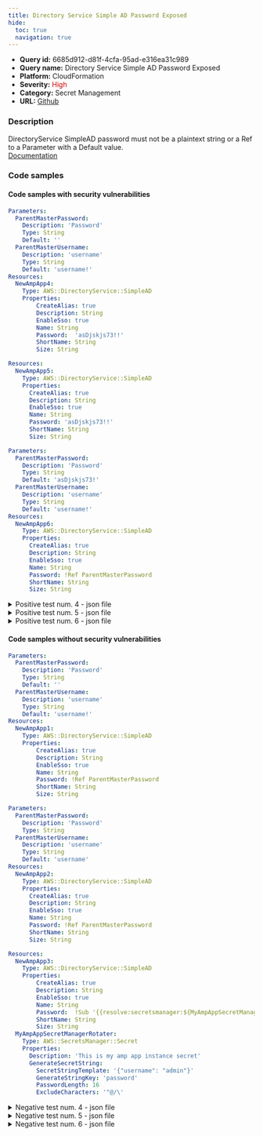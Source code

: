 ```yaml
---
title: Directory Service Simple AD Password Exposed
hide:
  toc: true
  navigation: true
---
```


<style>
  .highlight .hll {
    background-color: #ff171742;
  }
  .md-content {
    max-width: 1100px;
    margin: 0 auto;
  }
</style>

-   **Query id:** 6685d912-d81f-4cfa-95ad-e316ea31c989
-   **Query name:** Directory Service Simple AD Password Exposed
-   **Platform:** CloudFormation
-   **Severity:** <span style="color:#C00">High</span>
-   **Category:** Secret Management
-   **URL:** [Github](https://github.com/Checkmarx/kics/tree/master/assets/queries/cloudFormation/aws/directory_service_simple_ad_password_exposed)

### Description
DirectoryService SimpleAD password must not be a plaintext string or a Ref to a Parameter with a Default value.<br>
[Documentation](https://docs.aws.amazon.com/AWSCloudFormation/latest/UserGuide/aws-resource-directoryservice-simplead.html)

### Code samples
#### Code samples with security vulnerabilities
```yaml title="Positive test num. 1 - yaml file" hl_lines="18"
Parameters:
  ParentMasterPassword:
    Description: 'Password'
    Type: String
    Default: ''
  ParentMasterUsername:
    Description: 'username'
    Type: String
    Default: 'username!'
Resources:
  NewAmpApp4:
    Type: AWS::DirectoryService::SimpleAD
    Properties:
        CreateAlias: true
        Description: String
        EnableSso: true
        Name: String
        Password:  'asDjskjs73!!'
        ShortName: String
        Size: String

```
```yaml title="Positive test num. 2 - yaml file" hl_lines="9"
Resources:
  NewAmpApp5:
    Type: AWS::DirectoryService::SimpleAD
    Properties:
      CreateAlias: true
      Description: String
      EnableSso: true
      Name: String
      Password: 'asDjskjs73!!'
      ShortName: String
      Size: String

```
```yaml title="Positive test num. 3 - yaml file" hl_lines="5"
Parameters:
  ParentMasterPassword:
    Description: 'Password'
    Type: String
    Default: 'asDjskjs73!'
  ParentMasterUsername:
    Description: 'username'
    Type: String
    Default: 'username!'
Resources:
  NewAmpApp6:
    Type: AWS::DirectoryService::SimpleAD
    Properties:
      CreateAlias: true
      Description: String
      EnableSso: true
      Name: String
      Password: !Ref ParentMasterPassword
      ShortName: String
      Size: String


```
<details><summary>Positive test num. 4 - json file</summary>

```json hl_lines="20"
{
  "Parameters": {
    "ParentMasterUsername": {
      "Description": "username",
      "Type": "String",
      "Default": "username!"
    },
    "ParentMasterPassword": {
      "Description": "Password",
      "Type": "String",
      "Default": ""
    }
  },
  "Resources": {
    "NewAmpApp4": {
      "Type": "AWS::DirectoryService::SimpleAD",
      "Properties": {
        "EnableSso": true,
        "Name": "String",
        "Password": "asDjskjs73!!",
        "ShortName": "String",
        "Size": "String",
        "CreateAlias": true,
        "Description": "String"
      }
    }
  }
}

```
</details>
<details><summary>Positive test num. 5 - json file</summary>

```json hl_lines="12"
{
  "Resources": {
    "NewAmpApp5": {
      "Type": "AWS::DirectoryService::SimpleAD",
      "Properties": {
        "ShortName": "String",
        "Size": "String",
        "CreateAlias": true,
        "Description": "String",
        "EnableSso": true,
        "Name": "String",
        "Password": "asDjskjs73!!"
      }
    }
  }
}

```
</details>
<details><summary>Positive test num. 6 - json file</summary>

```json hl_lines="6"
{
  "Parameters": {
    "ParentMasterPassword": {
      "Description": "Password",
      "Type": "String",
      "Default": "asDjskjs73!"
    },
    "ParentMasterUsername": {
      "Description": "username",
      "Type": "String",
      "Default": "username!"
    }
  },
  "Resources": {
    "NewAmpApp6": {
      "Type": "AWS::DirectoryService::SimpleAD",
      "Properties": {
        "Size": "String",
        "CreateAlias": true,
        "Description": "String",
        "EnableSso": true,
        "Name": "String",
        "Password": "ParentMasterPassword",
        "ShortName": "String"
      }
    }
  }
}

```
</details>


#### Code samples without security vulnerabilities
```yaml title="Negative test num. 1 - yaml file"
Parameters:
  ParentMasterPassword:
    Description: 'Password'
    Type: String
    Default: ''
  ParentMasterUsername:
    Description: 'username'
    Type: String
    Default: 'username!'
Resources:
  NewAmpApp1:
    Type: AWS::DirectoryService::SimpleAD
    Properties:
        CreateAlias: true
        Description: String
        EnableSso: true
        Name: String
        Password: !Ref ParentMasterPassword
        ShortName: String
        Size: String

```
```yaml title="Negative test num. 2 - yaml file"
Parameters:
  ParentMasterPassword:
    Description: 'Password'
    Type: String
  ParentMasterUsername:
    Description: 'username'
    Type: String
    Default: 'username'
Resources:
  NewAmpApp2:
    Type: AWS::DirectoryService::SimpleAD
    Properties:
      CreateAlias: true
      Description: String
      EnableSso: true
      Name: String
      Password: !Ref ParentMasterPassword
      ShortName: String
      Size: String

```
```yaml title="Negative test num. 3 - yaml file"
Resources:
  NewAmpApp3:
    Type: AWS::DirectoryService::SimpleAD
    Properties:
        CreateAlias: true
        Description: String
        EnableSso: true
        Name: String
        Password:  !Sub '{{resolve:secretsmanager:${MyAmpAppSecretManagerRotater}::password}}'
        ShortName: String
        Size: String
  MyAmpAppSecretManagerRotater:
    Type: AWS::SecretsManager::Secret
    Properties:
      Description: 'This is my amp app instance secret'
      GenerateSecretString:
        SecretStringTemplate: '{"username": "admin"}'
        GenerateStringKey: 'password'
        PasswordLength: 16
        ExcludeCharacters: '"@/\'

```
<details><summary>Negative test num. 4 - json file</summary>

```json
{
  "Parameters": {
    "ParentMasterPassword": {
      "Description": "Password",
      "Type": "String",
      "Default": ""
    },
    "ParentMasterUsername": {
      "Description": "username",
      "Type": "String",
      "Default": "username!"
    }
  },
  "Resources": {
    "NewAmpApp1": {
      "Type": "AWS::DirectoryService::SimpleAD",
      "Properties": {
        "Description": "String",
        "EnableSso": true,
        "Name": "String",
        "Password": "ParentMasterPassword",
        "ShortName": "String",
        "Size": "String",
        "CreateAlias": true
      }
    }
  }
}

```
</details>
<details><summary>Negative test num. 5 - json file</summary>

```json
{
  "Parameters": {
    "ParentMasterPassword": {
      "Description": "Password",
      "Type": "String"
    },
    "ParentMasterUsername": {
      "Description": "username",
      "Type": "String",
      "Default": "username"
    }
  },
  "Resources": {
    "NewAmpApp2": {
      "Type": "AWS::DirectoryService::SimpleAD",
      "Properties": {
        "Size": "String",
        "CreateAlias": true,
        "Description": "String",
        "EnableSso": true,
        "Name": "String",
        "Password": "ParentMasterPassword",
        "ShortName": "String"
      }
    }
  }
}

```
</details>
<details><summary>Negative test num. 6 - json file</summary>

```json
{
  "Resources": {
    "NewAmpApp3": {
      "Type": "AWS::DirectoryService::SimpleAD",
      "Properties": {
        "Password": "{{resolve:secretsmanager:${MyAmpAppSecretManagerRotater}::password}}",
        "ShortName": "String",
        "Size": "String",
        "CreateAlias": true,
        "Description": "String",
        "EnableSso": true,
        "Name": "String"
      }
    },
    "MyAmpAppSecretManagerRotater": {
      "Type": "AWS::SecretsManager::Secret",
      "Properties": {
        "Description": "This is my amp app instance secret",
        "GenerateSecretString": {
          "GenerateStringKey": "password",
          "PasswordLength": 16,
          "ExcludeCharacters": "\"@/\\",
          "SecretStringTemplate": "{\"username\": \"admin\"}"
        }
      }
    }
  }
}

```
</details>

